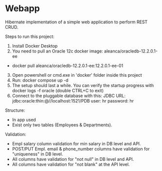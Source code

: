 # Webapp
Hibernate implementation of a simple web application to perform REST CRUD.

Steps to run this project:
1. Install Docker Desktop
2. You need to pull an Oracle 12c docker image: aleanca/oracledb-12.2.0.1-ee
- docker pull aleanca/oracledb-12.2.0.1-ee:12.2.0.1-ee-01
3. Open powershell or cmd.exe in 'docker' folder inside this project
4. Run: docker compose up -d
5. The setup should last a while. You can verify the startup progress with docker logs -f oracle (double CTRL+C to exit)
6. Connect to the pluggable database with this:
   JDBC URL: jdbc:oracle:thin:@//localhost:1521/PDB
   user: hr
   password: hr



Structure:
- In app used <Layered architecture>
- Exist only two tables (Employees & Departments).

Validation:
- Empl salary column validation for min salary in DB level and API.
- POST/PUT Empl. email & phone_number columns have validation for "uniqueness" in DB level.
- All columns have validation for "not null" in DB level and API.
- All columns have validation for "not blank" at the API level.